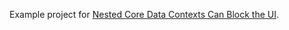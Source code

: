 Example project for [Nested Core Data Contexts Can Block the UI](https://ifcaselet.com/nested-core-data-contexts-can-block-the-ui/).

